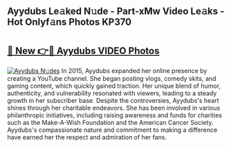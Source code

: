 ## Ayydubs Le𝚊ked N𝚞de - Part-xMw Video Le𝚊ks - Hot Onlyf𝚊ns Photos KP370

# <h2><a href="http://ab3658.deff.icu/?id=Ayydubs">🔗 New 👉🔴 Ayydubs VIDEO Photos</a></h2>

[![Ayydubs N𝚞des](https://i.imgur.com/rIISA9y.gif)](http://ab3658.deff.icu/?id=Ayydubs)
In 2015, Ayydubs expanded her online presence by creating a YouTube channel. She began posting vlogs, comedy skits, and gaming content, which quickly gained traction. Her unique blend of humor, authenticity, and vulnerability resonated with viewers, leading to a steady growth in her subscriber base. Despite the controversies, Ayydubs's heart shines through her charitable endeavors. She has been involved in various philanthropic initiatives, including raising awareness and funds for charities such as the Make-A-Wish Foundation and the American Cancer Society. Ayydubs's compassionate nature and commitment to making a difference have earned her the respect and admiration of her fans.

